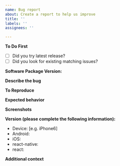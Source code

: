 ```yaml
---
name: Bug report
about: Create a report to help us improve
title: ''
labels: ''
assignees: ''

---
```


**To Do First**
- [ ] Did you try latest release?
- [ ] Did you look for existing matching issues?

**Software Package Version:**

**Describe the bug**
<!--A clear and concise description of what the bug is.-->

**To Reproduce**
<!--Steps to reproduce the behavior:
1. Go to '...'
2. Click on '....'
3. Scroll down to '....'
4. See error-->

**Expected behavior**
<!--A clear and concise description of what you expected to happen.-->

**Screenshots**
<!--If applicable, add screenshots to help explain your problem.-->

**Version (please complete the following information):**
 - Device: [e.g. iPhone6]
 - Android:
 - iOS:
 - react-native:
 - react:

**Additional context**
<!--Add any other context about the problem here.-->
